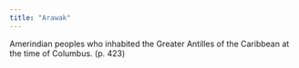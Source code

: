```yaml
---
title: "Arawak"
---
```

Amerindian peoples who inhabited the Greater Antilles of the Caribbean at the time of Columbus. (p. 423)

